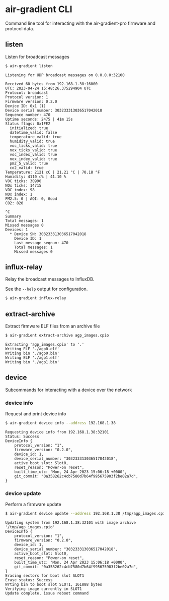 # air-gradient CLI

Command line tool for interacting with the air-gradient-pro firmware and protocol data.

## listen

Listen for broadcast messages

```bash
$ air-gradient listen
```

```
Listening for UDP broadcast messages on 0.0.0.0:32100

Received 60 bytes from 192.168.1.38:16000
UTC: 2023-04-24 15:48:26.375294904 UTC
Protocol: broadcast
Protocol version: 1
Firmware version: 0.2.0
Device ID: 0x1 (1)
Device serial number: 303233313036517042018
Sequence number: 470
Uptime seconds: 2475 | 41m 15s
Status flags: 0x1FE2
  initialized: true
  datetime_valid: false
  temperature_valid: true
  humidity_valid: true
  voc_ticks_valid: true
  nox_ticks_valid: true
  voc_index_valid: true
  nox_index_valid: true
  pm2_5_valid: true
  co2_valid: true
Temperature: 2121 cC | 21.21 °C | 70.18 °F
Humidity: 4110 c% | 41.10 %
VOC ticks: 30990
NOx ticks: 14715
VOC index: 98
NOx index: 1
PM2.5: 0 | AQI: 0, Good
CO2: 820

^C
Summary
Total messages: 1
Missed messages 0
Devices: 1
  * Device SN: 303233313036517042018
    Device ID: 1
    Last message seqnum: 470
    Total messages: 1
    Missed messages 0
```

## influx-relay

Relay the broadcast messages to InfluxDB.

See the `--help` output for configuration.

```bash
$ air-gradient influx-relay
```

## extract-archive

Extract firmware ELF files from an archive file

```bash
$ air-gradient extract-archive agp_images.cpio
```

```
Extracting 'agp_images.cpio' to '.'
Writing ELF './agp0.elf'
Writing bin './agp0.bin'
Writing ELF './agp1.elf'
Writing bin './agp1.bin'
```

## device

Subcommands for interacting with a device over the network

### device info

Request and print device info

```bash
$ air-gradient device info --address 192.168.1.38
```

```
Requesting device info from 192.168.1.38:32101
Status: Success
DeviceInfo {
    protocol_version: "1",
    firmware_version: "0.2.0",
    device_id: 1,
    device_serial_number: "303233313036517042018",
    active_boot_slot: Slot0,
    reset_reason: "Power-on reset",
    built_time_utc: "Mon, 24 Apr 2023 15:06:18 +0000",
    git_commit: "0a358262c4cb7580d7b64f995675903f2be02a7d",
}
```

### device update

Perform a firmware update

```bash
$ air-gradient device update --address 192.168.1.38 /tmp/agp_images.cpio
```

```
Updating system from 192.168.1.38:32101 with image archive '/tmp/agp_images.cpio'
DeviceInfo {
    protocol_version: "1",
    firmware_version: "0.2.0",
    device_id: 1,
    device_serial_number: "303233313036517042018",
    active_boot_slot: Slot0,
    reset_reason: "Power-on reset",
    built_time_utc: "Mon, 24 Apr 2023 15:06:18 +0000",
    git_commit: "0a358262c4cb7580d7b64f995675903f2be02a7d",
}
Erasing sectors for boot slot SLOT1
Erase status: Success
Wrting bin to boot slot SLOT1, 161888 bytes
Verifying image currently in SLOT1
Update complete, issue reboot command
```
